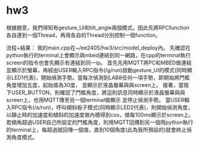 # hw3
根據題意，我們得知有gesture_UI和tilt_angle兩個模式。因此先將RPCfunction各自連到一個Thread，再用各自的Thread分別控制一個function。

流程+結果：
  我的main.cpp在~/ee2405/hw3/src/model_deploy內。
  先確認在python執行的terminal上會顯示與mbed連結到同一網路，在cpp的terminal執行screen的指令也會先顯示有連結到同一ip。
  首先先用MQTT將PC和MBED做連結並顯示於螢幕，再經由USER輸入RPC指令(/g/run)啟動gesture_UI的模式(同時顯示LED1代表)，開始偵測手勢。當每次偵測到LAB8任何一項手勢，即開始將門檻角度增加五度，起始值為30度，
並顯示於液晶螢幕與與screen上。
  接著，當按下USER_BUTTON，則確認了門檻角度，將這則訊息同時顯示於液晶螢幕與與screen上，也用MQTT傳至另一個terminal做顯示
並停止偵測手勢。
  當USER輸入RPC指令(/a/run)，呼叫傾斜板子模式(同時顯示LED2代表)，則開始偵測角度，以靜止時的加速度和傾斜的加速度做內積得到cos，做每100ms顯示於screen上。
  若傾角超過USER自己所設定的門檻角度，則用MQTT回傳到另一個用python執行的terminal上，每超過就回傳一個值，直到10個角度(此為我所預設的)就會終止偵測角度模式。
